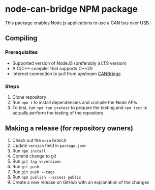 # node-can-bridge NPM package

This package enables Node.js applications to use a CAN bus over USB.

## Compiling

### Prerequisites

- Supported version of NodeJS (preferably a LTS version)
- A C/C++ compiler that supports C++20
- Internet connection to pull from upstream [CANBridge](https://github.com/unofficial-rev-port/CANBridge)

### Steps

1. Clone repository
2. Run `npm i` to install dependencies and compile the Node APIs
3. To test, run `npm run pretest` to prepare the testing and `npm test` to actually perform the testing of the repository

## Making a release (for repository owners)

1. Check out the `main` branch
2. Update `version` field in `package.json`
3. Run `npm install`
4. Commit change to git
5. Run `git tag v<version>`
6. Run `git push`
7. Run `git push --tags`
8. Run `npm publish --access public`
9. Create a new release on GitHub with an explanation of the changes
